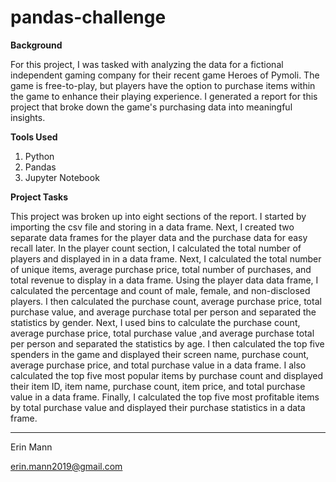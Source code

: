 # pandas-challenge

**Background**

For this project, I was tasked with analyzing the data for a fictional independent gaming company for their recent game Heroes of Pymoli. The game is free-to-play, but players have the option to purchase items within the game to enhance their playing experience. I generated a report for this project that broke down the game's purchasing data into meaningful insights. 

**Tools Used**

1. Python
2. Pandas
3. Jupyter Notebook

**Project Tasks**

This project was broken up into eight sections of the report. I started by importing the csv file and storing in a data frame. Next, I created two separate data frames for the player data and the purchase data for easy recall later. In the player count section, I calculated the total number of players and displayed in in a data frame. Next, I calculated the total number of unique items, average purchase price, total number of purchases, and total revenue to display in a data frame. Using the player data data frame, I calculated the percentage and count of male, female, and non-disclosed players.  I then calculated the purchase count, average purchase price, total purchase value, and average purchase total per person and separated the statistics by gender. Next, I used bins to calculate the purchase count, average purchase price, total purchase value ,and average purchase total per person and separated the statistics by age. I then calculated the top five spenders in the game and displayed their screen name, purchase count, average purchase price, and total purchase value in a data frame. I also calculated the top five most popular items by purchase count and displayed their item ID, item name, purchase count, item price, and total purchase value in a data frame. Finally, I calculated the top five most profitable items by total purchase value and displayed their purchase statistics in a data frame. 

------------------------------------------------------------------------------------------------

Erin Mann

erin.mann2019@gmail.com

